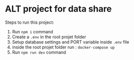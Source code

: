 # ALT project for data share

Steps to run this project:

1. Run `npm i` command
2. Create a `.env` in the root projet folder
3. Setup database settings and PORT variable inside `.env` file
4. inside the root projet folder run : `docker-compose up`
5. Run `npm run dev` command

